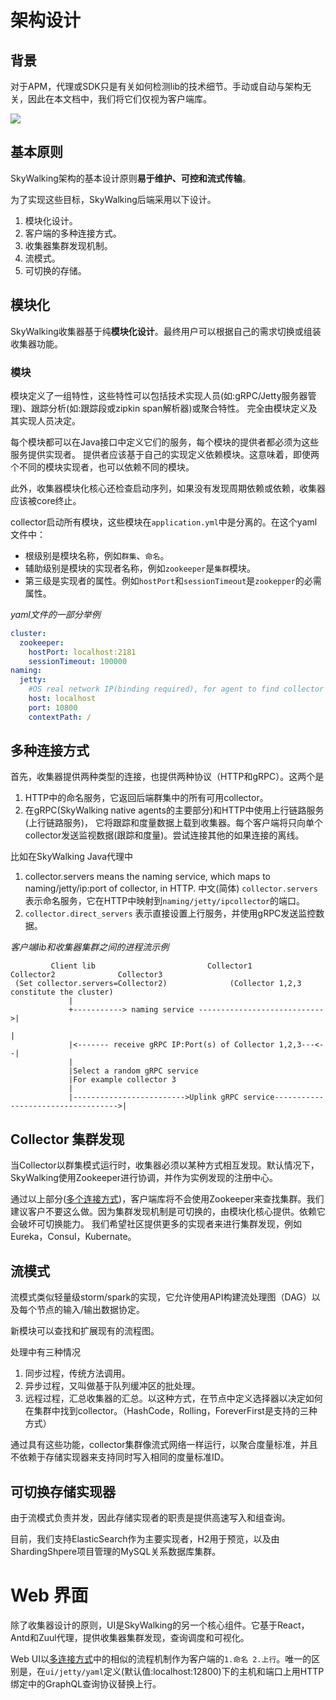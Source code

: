 # 架构设计
## 背景
对于APM，代理或SDK只是有关如何检测lib的技术细节。手动或自动与架构无关，因此在本文档中，我们将它们仅视为客户端库。

<img src="https://skywalkingtest.github.io/page-resources/5.0/architecture.png"/>

## 基本原则
SkyWalking架构的基本设计原则**易于维护、可控和流式传输**。

为了实现这些目标，SkyWalking后端采用以下设计。
1. 模块化设计。
1. 客户端的多种连接方式。
1. 收集器集群发现机制。
1. 流模式。
1. 可切换的存储。

## 模块化
SkyWalking收集器基于纯**模块化设计**。最终用户可以根据自己的需求切换或组装收集器功能。

### 模块

模块定义了一组特性，这些特性可以包括技术实现人员(如:gRPC/Jetty服务器管理)、跟踪分析(如:跟踪段或zipkin span解析器)或聚合特性。
完全由模块定义及其实现人员决定。

每个模块都可以在Java接口中定义它们的服务，每个模块的提供者都必须为这些服务提供实现者。
提供者应该基于自己的实现定义依赖模块。这意味着，即使两个不同的模块实现者，也可以依赖不同的模块。

此外，收集器模块化核心还检查启动序列，如果没有发现周期依赖或依赖，收集器应该被core终止。

collector启动所有模块，这些模块在`application.yml`中是分离的。在这个yaml文件中：
- 根级别是模块名称，例如`群集`、`命名`。
- 辅助级别是模块的实现者名称，例如`zookeeper`是`集群`模块。
- 第三级是实现者的属性。例如`hostPort`和`sessionTimeout`是`zookepper`的必需属性。

_yaml文件的一部分举例_
```yml
cluster:
  zookeeper:
    hostPort: localhost:2181
    sessionTimeout: 100000
naming:
  jetty:
    #OS real network IP(binding required), for agent to find collector cluster
    host: localhost
    port: 10800
    contextPath: /
```

## 多种连接方式
首先，收集器提供两种类型的连接，也提供两种协议（HTTP和gRPC）。这两个是
1. HTTP中的命名服务，它返回后端群集中的所有可用collector。
1. 在gRPC(SkyWalking native agents的主要部分)和HTTP中使用上行链路服务(上行链路服务)，
它将跟踪和度量数据上载到收集器。每个客户端将只向单个collector发送监视数据(跟踪和度量)。尝试连接其他的如果连接的离线。

比如在SkyWalking Java代理中
1. collector.servers means the naming service, which maps to naming/jetty/ip:port of collector, in HTTP.
   中文(简体)
   `collector.servers`表示命名服务，它在HTTP中映射到`naming/jetty/ipcollector`的端口。
2. `collector.direct_servers` 表示直接设置上行服务，并使用gRPC发送监控数据。


_客户端lib和收集器集群之间的进程流示例_
```
         Client lib                         Collector1             Collector2              Collector3
 (Set collector.servers=Collector2)              (Collector 1,2,3 constitute the cluster)
             |
             +-----------> naming service ---------------------------->|
                                                                       |
             |<------- receive gRPC IP:Port(s) of Collector 1,2,3---<--|
             |
             |Select a random gRPC service
             |For example collector 3
             |
             |------------------------->Uplink gRPC service----------------------------------->|
```


## Collector 集群发现
当Collector以群集模式运行时，收集器必须以某种方式相互发现。默认情况下，SkyWalking使用Zookeeper进行协调，并作为实例发现的注册中心。

通过以上部分([多个连接方式](#多种连接方式))，客户端库将不会使用Zookeeper来查找集群。我们建议客户不要这么做。因为集群发现机制是可切换的，由模块化核心提供。依赖它会破坏可切换能力。
我们希望社区提供更多的实现者来进行集群发现，例如Eureka，Consul，Kubernate。


## 流模式
流模式类似轻量级storm/spark的实现，它允许使用API​​构建流处理图（DAG）以及每个节点的输入/输出数据协定。

新模块可以查找和扩展现有的流程图。

处理中有三种情况
1. 同步过程，传统方法调用。
2. 异步过程，又叫做基于队列缓冲区的批处理。
3. 远程过程，汇总收集器的汇总。以这种方式，在节点中定义选择器以决定如何在集群中找到collector。（HashCode，Rolling，ForeverFirst是支持的三种方式）

通过具有这些功能，collector集群像流式网络一样运行，以聚合度量标准，并且不依赖于存储实现器来支持同时写入相同的度量标准ID。

## 可切换存储实现器
由于流模式负责并发，因此存储实现者的职责是提供高速写入和组查询。

目前，我们支持ElasticSearch作为主要实现者，H2用于预览，以及由ShardingShpere项目管理的MySQL关系数据库集群。

# Web 界面
除了收集器设计的原则，UI是SkyWalking的另一个核心组件。它基于React，Antd和Zuul代理，提供收集器集群发现，查询调度和可视化。

Web UI以[多连接方式](#多种连接方式)中的相似的流程机制作为客户端的`1.命名 2.上行`。唯一的区别是，在`ui/jetty/yaml`定义(默认值:localhost:12800)下的主机和端口上用HTTP绑定中的GraphQL查询协议替换上行。

